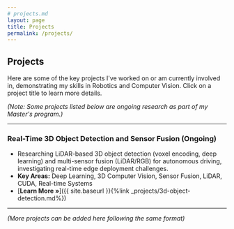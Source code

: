 ```yaml
---
# projects.md
layout: page
title: Projects
permalink: /projects/
---
```


## Projects

Here are some of the key projects I've worked on or am currently involved in, demonstrating my skills in Robotics and Computer Vision. Click on a project title to learn more details.

*(Note: Some projects listed below are ongoing research as part of my Master's program.)*

---

### Real-Time 3D Object Detection and Sensor Fusion (Ongoing)
* Researching LiDAR-based 3D object detection (voxel encoding, deep learning) and multi-sensor fusion (LiDAR/RGB) for autonomous driving, investigating real-time edge deployment challenges.
* **Key Areas:** Deep Learning, 3D Computer Vision, Sensor Fusion, LiDAR, CUDA, Real-time Systems
* [**Learn More &raquo;**]({{ site.baseurl }}{%link _projects/3d-object-detection.md%})

---

<!-- ### Integration of MyCobot Pro 600 and Digital Twin for Maze Navigation
* Developed an autonomous maze-solving system using computer vision (Python, OpenCV) and inverse kinematics (MATLAB) for precise motion coordination of a MyCobot Pro 600 arm. *(Note: Project details might reflect anticipated work based on listed date)*
* **Key Technologies:** Computer Vision, Inverse Kinematics, Python, OpenCV, MATLAB, Robotics Simulation (Digital Twin)
* [**Learn More &raquo;**]({{ site.baseurl }}{% link _projects/mycobot-maze-navigation.md %})

---

### Design and Prototyping of Robotic Arm for Waste Sorting using Computer Vision
* Built and controlled a 4 DOF robotic arm (Arduino) for sorting recyclables, training a YOLOv7 model on 2000+ images for object detection.
* **Key Technologies:** Robotic Arm Design, Arduino, Computer Vision, Deep Learning (YOLOv7), Object Detection, Python
* [**Learn More &raquo;**]({{ site.baseurl }}{% link _projects/waste-sorting-arm.md %})

--- -->

*(More projects can be added here following the same format)*